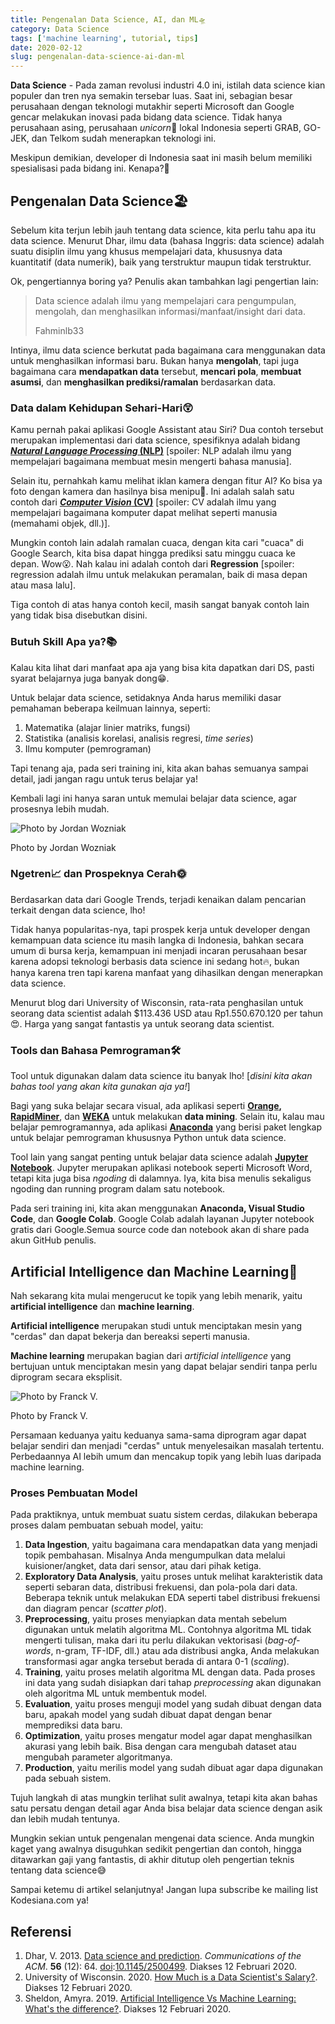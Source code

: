 ```yaml
---
title: Pengenalan Data Science, AI, dan ML🛸
category: Data Science
tags: ['machine learning', tutorial, tips]
date: 2020-02-12
slug: pengenalan-data-science-ai-dan-ml
---
```


**Data Science** - Pada zaman revolusi industri 4.0 ini, istilah data science kian populer dan tren nya semakin tersebar
luas. Saat ini, sebagian besar perusahaan dengan teknologi mutakhir seperti Microsoft dan Google gencar melakukan
inovasi pada bidang data science. Tidak hanya perusahaan asing, perusahaan *unicorn*🦄 lokal Indonesia seperti GRAB,
GO-JEK, dan Telkom sudah menerapkan teknologi ini.

Meskipun demikian, developer di Indonesia saat ini masih belum memiliki spesialisasi pada bidang ini. Kenapa?🤔

## Pengenalan Data Science🏖

Sebelum kita terjun lebih jauh tentang data science, kita perlu tahu apa itu data science. Menurut Dhar, ilmu data
(bahasa Inggris: data science) adalah suatu disiplin ilmu yang khusus mempelajari data, khususnya data kuantitatif (data
numerik), baik yang terstruktur maupun tidak terstruktur.

Ok, pengertiannya boring ya? Penulis akan tambahkan lagi pengertian lain:

> Data science adalah ilmu yang mempelajari cara pengumpulan, mengolah, dan menghasilkan informasi/manfaat/insight dari
> data.
>
> Fahminlb33

Intinya, ilmu data science berkutat pada bagaimana cara menggunakan data untuk menghasilkan informasi baru. Bukan hanya
**mengolah**, tapi juga bagaimana cara **mendapatkan data** tersebut, **mencari pola**, **membuat asumsi**, dan
**menghasilkan prediksi/ramalan** berdasarkan data.

### Data dalam Kehidupan Sehari-Hari😲

Kamu pernah pakai aplikasi Google Assistant atau Siri? Dua contoh tersebut merupakan implementasi dari data science,
spesifiknya adalah bidang
**[*Natural Language Processing* (NLP)](https://en.wikipedia.org/wiki/Natural_language_processing)** [spoiler: NLP
adalah ilmu yang mempelajari bagaimana membuat mesin mengerti bahasa manusia].

Selain itu, pernahkah kamu melihat iklan kamera dengan fitur AI? Ko bisa ya foto dengan kamera dan hasilnya bisa
menipu🤣. Ini adalah salah satu contoh dari **[*Computer Vision* (CV)](https://en.wikipedia.org/wiki/Computer_vision)**
[spoiler: CV adalah ilmu yang mempelajari bagaimana komputer dapat melihat seperti manusia (memahami objek, dll.)].

Mungkin contoh lain adalah ramalan cuaca, dengan kita cari "cuaca" di Google Search, kita bisa dapat hingga prediksi
satu minggu cuaca ke depan. Wow😮. Nah kalau ini adalah contoh dari **Regression** [spoiler: regression adalah ilmu
untuk melakukan peramalan, baik di masa depan atau masa lalu].

Tiga contoh di atas hanya contoh kecil, masih sangat banyak contoh lain yang tidak bisa disebutkan disini.

### Butuh Skill Apa ya?📚

Kalau kita lihat dari manfaat apa aja yang bisa kita dapatkan dari DS, pasti syarat belajarnya juga banyak dong😁.

Untuk belajar data science, setidaknya Anda harus memiliki dasar pemahaman beberapa keilmuan lainnya, seperti:

1. Matematika (alajar linier matriks, fungsi)
2. Statistika (analisis korelasi, analisis regresi, *time series*)
3. Ilmu komputer (pemrograman)

Tapi tenang aja, pada seri training ini, kita akan bahas semuanya sampai detail, jadi jangan ragu untuk terus belajar
ya!

Kembali lagi ini hanya saran untuk memulai belajar data science, agar prosesnya lebih mudah.

![Photo by Jordan Wozniak](https://source.unsplash.com/xP_AGmeEa6s/1200x675)

Photo by Jordan Wozniak

### Ngetren📈 dan Prospeknya Cerah🌞

Berdasarkan data dari Google Trends, terjadi kenaikan dalam pencarian terkait dengan data science, lho!

<script type="text/javascript" src="https://ssl.gstatic.com/trends_nrtr/2051_RC11/embed_loader.js"></script>
<script type="text/javascript">trends.embed.renderExploreWidget("TIMESERIES", {"comparisonItem":[{"keyword":"data science","geo":"ID","time":"today 12-m"}],"category":0,"property":""}, {"exploreQuery":"geo=ID&q=data%20science&date=today 12-m","guestPath":"https://trends.google.com:443/trends/embed/"});</script>

Tidak hanya popularitas-nya, tapi prospek kerja untuk developer dengan kemampuan data science itu masih langka di
Indonesia, bahkan secara umum di bursa kerja, kemampuan ini menjadi incaran perusahaan besar karena adopsi teknologi
berbasis data science ini sedang hot🔥, bukan hanya karena tren tapi karena manfaat yang dihasilkan dengan menerapkan
data science.

Menurut blog dari University of Wisconsin, rata-rata penghasilan untuk seorang data scientist adalah $113.436 USD atau
Rp1.550.670.120 per tahun😍. Harga yang sangat fantastis ya untuk seorang data scientist.

### Tools dan Bahasa Pemrograman🛠

Tool untuk digunakan dalam data science itu banyak lho! [*disini kita akan bahas tool yang akan kita gunakan aja ya!*]

Bagi yang suka belajar secara visual, ada aplikasi seperti **[Orange](https://orange.biolab.si/),
[RapidMiner](https://rapidminer.com/)**, dan **[WEKA](https://www.cs.waikato.ac.nz/ml/weka/)** untuk melakukan **data
mining**. Selain itu, kalau mau belajar pemrogramannya, ada aplikasi **[Anaconda](https://www.anaconda.com/)** yang
berisi paket lengkap untuk belajar pemrograman khususnya Python untuk data science.

Tool lain yang sangat penting untuk belajar data science adalah **[Jupyter Notebook](https://jupyter.org/)**. Jupyter
merupakan aplikasi notebook seperti Microsoft Word, tetapi kita juga bisa *ngoding* di dalamnya. Iya, kita bisa menulis
sekaligus ngoding dan running program dalam satu notebook.

Pada seri training ini, kita akan menggunakan **Anaconda, Visual Studio Code**, dan **Google Colab**. Google Colab
adalah layanan Jupyter notebook gratis dari Google.Semua source code dan notebook akan di share pada akun GitHub
penulis.

## Artificial Intelligence dan Machine Learning👾

Nah sekarang kita mulai mengerucut ke topik yang lebih menarik, yaitu **artificial intelligence** dan **machine
learning**.

**Artificial intelligence** merupakan studi untuk menciptakan mesin yang "cerdas" dan dapat bekerja dan bereaksi seperti
manusia.

**Machine learning** merupakan bagian dari *artificial intelligence* yang bertujuan untuk menciptakan mesin yang dapat
belajar sendiri tanpa perlu diprogram secara eksplisit.

![Photo by Franck V.](https://source.unsplash.com/U3sOwViXhkY/1200x647)

Photo by Franck V.

Persamaan keduanya yaitu keduanya sama-sama diprogram agar dapat belajar sendiri dan menjadi "cerdas" untuk
menyelesaikan masalah tertentu. Perbedaannya AI lebih umum dan mencakup topik yang lebih luas daripada machine learning.

### Proses Pembuatan Model

Pada praktiknya, untuk membuat suatu sistem cerdas, dilakukan beberapa proses dalam pembuatan sebuah model, yaitu:

1. **Data Ingestion**, yaitu bagaimana cara mendapatkan data yang menjadi topik pembahasan. Misalnya Anda mengumpulkan
   data melalui kuisioner/angket, data dari sensor, atau dari pihak ketiga.
2. **Exploratory Data Analysis**, yaitu proses untuk melihat karakteristik data seperti sebaran data, distribusi
   frekuensi, dan pola-pola dari data. Beberapa teknik untuk melakukan EDA seperti tabel distribusi frekuensi dan
   diagram pencar (*scatter plot*).
3. **Preprocessing**, yaitu proses menyiapkan data mentah sebelum digunakan untuk melatih algoritma ML. Contohnya
   algoritma ML tidak mengerti tulisan, maka dari itu perlu dilakukan vektorisasi (*bag-of-words*, n-gram, TF-IDF, dll.)
   atau ada distribusi angka, Anda melakukan transformasi agar angka tersebut berada di antara 0-1 (*scaling*).
4. **Training**, yaitu proses melatih algoritma ML dengan data. Pada proses ini data yang sudah disiapkan dari tahap
   *preprocessing* akan digunakan oleh algoritma ML untuk membentuk model.
5. **Evaluation**, yaitu proses menguji model yang sudah dibuat dengan data baru, apakah model yang sudah dibuat dapat
   dengan benar memprediksi data baru.
6. **Optimization**, yaitu proses mengatur model agar dapat menghasilkan akurasi yang lebih baik. Bisa dengan cara
   mengubah dataset atau mengubah parameter algoritmanya.
7. **Production**, yaitu merilis model yang sudah dibuat agar dapa digunakan pada sebuah sistem.

Tujuh langkah di atas mungkin terlihat sulit awalnya, tetapi kita akan bahas satu persatu dengan detail agar Anda bisa
belajar data science dengan asik dan lebih mudah tentunya.

Mungkin sekian untuk pengenalan mengenai data science. Anda mungkin kaget yang awalnya disuguhkan sedikit pengertian dan
contoh, hingga ditawarkan gaji yang fantastis, di akhir ditutup oleh pengertian teknis tentang data science😅

Sampai ketemu di artikel selanjutnya! Jangan lupa subscribe ke mailing list Kodesiana.com ya!

## Referensi

1. Dhar, V.
   2013. [Data science and prediction](http://cacm.acm.org/magazines/2013/12/169933-data-science-and-prediction/fulltext). *Communications
   of the ACM*. **56** (12):
   64. [doi](https://id.wikipedia.org/wiki/Digital_object_identifier):[10.1145/2500499](https://doi.org/10.1145%2F2500499).
   Diakses 12 Februari 2020.
2. University of Wisconsin. 2020.
   [How Much is a Data Scientist's Salary?](https://datasciencedegree.wisconsin.edu/data-science/data-scientist-salary/).
   Diakses 12 Februari 2020.
3. Sheldon, Amyra. 2019.
   [Artificial Intelligence Vs Machine Learning: What's the difference?](https://hackernoon.com/artificial-intelligence-vs-machine-learning-whats-the-difference-9e35u30a0).
   Diakses 12 Februari 2020.
